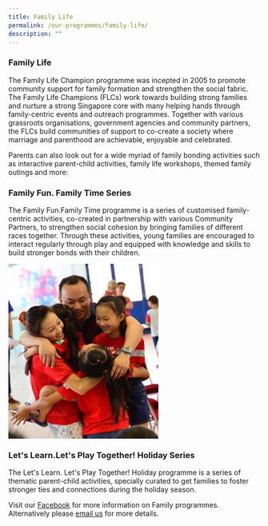 ```yaml
---
title: Family Life
permalink: /our-programmes/family-life/
description: ""
---
```

### Family Life


The Family Life Champion programme was incepted in 2005 to promote community support for family formation and strengthen the social fabric. The Family Life Champions (FLCs) work towards building strong families and nurture a strong Singapore core with many helping hands through family-centric events and outreach programmes.  Together with various grassroots organisations, government agencies and community partners, the FLCs build communities of support to co-create a society where marriage and parenthood are achievable, enjoyable and celebrated.

Parents can also look out for a wide myriad of family bonding activities such as interactive parent-child activities, family life workshops, themed family outings and more:

### Family Fun. Family Time Series

The Family Fun.Family Time programme is a series of customised family-centric activities, co-created in partnership with various Community Partners, to strengthen social cohesion by bringing families of different races together. Through these activities, young families are encouraged to interact regularly through play and equipped with knowledge and skills to build stronger bonds with their children.<br>

<img style="width:300px; height:350px"  align="center" src="/images/Our%20Programmes/Family.jpg">

### Let's Learn.Let's Play Together! Holiday Series

The Let's Learn. Let's Play Together! Holiday programme is a series of thematic parent-child activities, specially curated to get families to foster stronger ties and connections during the holiday season.

Visit our [Facebook](https://www.facebook.com/flc.pa.1) for more information on Family programmes. Alternatively please [email us](PA_FamilyLife@pa.gov.sg) for more details.